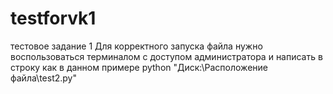 # testforvk1
тестовое задание 1
Для корректного запуска файла нужно воспользоваться терминалом с доступом администратора и написать в строку как в данном примере
python "Диск:\Расположение файла\test2.py"  
